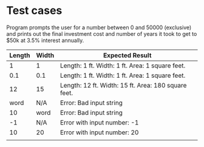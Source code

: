 # Test cases

Program prompts the user for a number between 0 and
50000 (exclusive) and prints out the final investment
cost and number of years it took to get to $50k at 
3.5% interest annually.


| Length | Width  | Expected Result                                         |
| ------ | -----  | ---------------                                         |
| 1      | 1      | Length: 1 ft. Width: 1 ft. Area: 1 square feet.         |
| 0.1    | 0.1    | Length: 1 ft. Width: 1 ft. Area: 1 square feet.         |
| 12     | 15     | Length: 12 ft. Width: 15 ft. Area: 180 square feet.     |
| word   | N/A    | Error: Bad input string                                 |
| 10     | word   | Error: Bad input string                                 |
| -1     | N/A    | Error with input number: -1                             |
| 10     | 20     | Error with input number: 20                             |
|        |        |                                                         |
